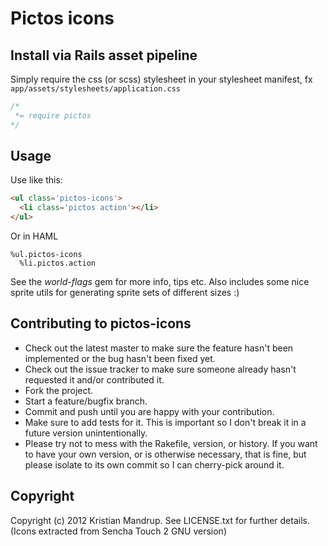 # Pictos icons


## Install via Rails asset pipeline 

Simply require the css (or scss) stylesheet in your stylesheet manifest, fx `app/assets/stylesheets/application.css`

```css
/*
 *= require pictos
*/
```

## Usage

Use like this:

```html
<ul class='pictos-icons'>
  <li class='pictos action'></li>
</ul>
```

Or in HAML

```haml
%ul.pictos-icons
  %li.pictos.action
```

See the *world-flags* gem for more info, tips etc. Also includes some nice sprite utils for generating sprite sets of different sizes :)

## Contributing to pictos-icons
 
* Check out the latest master to make sure the feature hasn't been implemented or the bug hasn't been fixed yet.
* Check out the issue tracker to make sure someone already hasn't requested it and/or contributed it.
* Fork the project.
* Start a feature/bugfix branch.
* Commit and push until you are happy with your contribution.
* Make sure to add tests for it. This is important so I don't break it in a future version unintentionally.
* Please try not to mess with the Rakefile, version, or history. If you want to have your own version, or is otherwise necessary, that is fine, but please isolate to its own commit so I can cherry-pick around it.

## Copyright

Copyright (c) 2012 Kristian Mandrup. See LICENSE.txt for
further details. (Icons extracted from Sencha Touch 2 GNU version)

